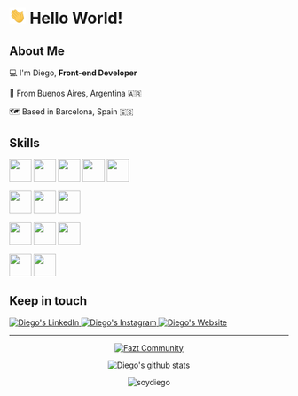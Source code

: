 # <img src="https://raw.githubusercontent.com/soydiego/soydiego/master/img/hi.gif" width="30"> Hello World!

## About Me

💻 I'm Diego, <strong>Front-end Developer</strong>

👶 From Buenos Aires, Argentina 🇦🇷

🗺️ Based in Barcelona, Spain 🇪🇸

## Skills

<p align="left">
<img width="40" height="40" ng-src="https://cdn.jsdelivr.net/gh/devicons/devicon/icons/html5/html5-original-wordmark.svg" src="https://cdn.jsdelivr.net/gh/devicons/devicon/icons/html5/html5-original-wordmark.svg">
<img width="40" height="40" ng-src="https://cdn.jsdelivr.net/gh/devicons/devicon/icons/css3/css3-original-wordmark.svg" src="https://cdn.jsdelivr.net/gh/devicons/devicon/icons/css3/css3-original-wordmark.svg">
<img width="40" height="40" ng-src="https://cdn.jsdelivr.net/gh/devicons/devicon/icons/sass/sass-original.svg" src="https://cdn.jsdelivr.net/gh/devicons/devicon/icons/sass/sass-original.svg">
<img width="40" height="40" width="40" height="40" ng-src="https://cdn.jsdelivr.net/gh/devicons/devicon/icons/javascript/javascript-original.svg" src="https://cdn.jsdelivr.net/gh/devicons/devicon/icons/javascript/javascript-original.svg">
<img width="40" height="40" ng-src="https://cdn.jsdelivr.net/gh/devicons/devicon/icons/typescript/typescript-original.svg" src="https://cdn.jsdelivr.net/gh/devicons/devicon/icons/typescript/typescript-original.svg">
</p>

<p align="left">
<img width="40" height="40" ng-src="https://cdn.jsdelivr.net/gh/devicons/devicon/icons/angularjs/angularjs-original.svg" src="https://cdn.jsdelivr.net/gh/devicons/devicon/icons/angularjs/angularjs-original.svg">
<img width="40" height="40" ng-src="https://cdn.jsdelivr.net/gh/devicons/devicon/icons/react/react-original-wordmark.svg" src="https://cdn.jsdelivr.net/gh/devicons/devicon/icons/react/react-original-wordmark.svg">
<img width="40" height="40" ng-src="https://cdn.jsdelivr.net/gh/devicons/devicon/icons/redux/redux-original.svg" src="https://cdn.jsdelivr.net/gh/devicons/devicon/icons/redux/redux-original.svg">
</p>

<p align="left">
<img width="40" height="40" width="40" height="40" ng-src="https://cdn.jsdelivr.net/gh/devicons/devicon/icons/figma/figma-original.svg" src="https://cdn.jsdelivr.net/gh/devicons/devicon/icons/figma/figma-original.svg">
<img width="40" height="40" ng-src="https://cdn.jsdelivr.net/gh/devicons/devicon/icons/photoshop/photoshop-plain.svg" src="https://cdn.jsdelivr.net/gh/devicons/devicon/icons/photoshop/photoshop-plain.svg">
<img width="40" height="40" ng-src="https://cdn.jsdelivr.net/gh/devicons/devicon/icons/illustrator/illustrator-plain.svg" src="https://cdn.jsdelivr.net/gh/devicons/devicon/icons/illustrator/illustrator-plain.svg">
</p>

<p align="left">
<img width="40" height="40" ng-src="https://cdn.jsdelivr.net/gh/devicons/devicon/icons/linux/linux-original.svg" src="https://cdn.jsdelivr.net/gh/devicons/devicon/icons/linux/linux-original.svg">
<img width="40" height="40" ng-src="https://cdn.jsdelivr.net/gh/devicons/devicon/icons/git/git-original-wordmark.svg" src="https://cdn.jsdelivr.net/gh/devicons/devicon/icons/git/git-original-wordmark.svg">
</p>

## Keep in touch

<p align="left">

  <a href="https://www.linkedin.com/in/SoyDiegoF" target="_blank">
    <img alt="Diego's LinkedIn" src="https://img.shields.io/badge/LinkedIn-%230077B5.svg?&style=flat-square&logo=linkedin&logoColor=white&color=141321" alt="LinkedIn">
  </a>

  <a href="https://www.instagram.com/SoyDieg0" target="_blank">
    <img alt="Diego's Instagram" src="https://img.shields.io/badge/Instagram-%23E4405F.svg?&style=flat-square&logo=instagram&logoColor=white&color=141321" alt="Instagram">
  </a>

<a href="https://www.SoyDiego.com.ar">
    <img alt="Diego's Website" src="https://img.shields.io/badge/Website-%23E4405F.svg?&style=flat-square&logo=data:image/png;base64,iVBORw0KGgoAAAANSUhEUgAAABAAAAAQCAYAAAAf8/9hAAAACXBIWXMAAA7EAAAOxAGVKw4bAAABBklEQVQ4jZXSwUqCURDF8W8hIRLRIiRaiLSM1i1EJKQXixDpEaKnaNEyQkKkZwgJaR0Rrlz9WnwjjPZpdpfn3v+ZmXOnKHY4qOMGU3zjGZ1d2AIHePH7LNDdBR4H8IE+mrgPbbQN3k/wO9rprhn6fJtBDXvoZDjuekvjKrCOa7zhE085MLSiIxj+J7CTgKehjdFYhycpsKuAbvGIs1T5FQeb0p7hHA8Y4hiXoS/hwww3UtsztKPyomKUyQocBoPU9mnSu8qN+4q5Byszp4fLUPpregsXyu+sbfruQrnb0FyDl8aTlcAqDEbx8A5HyiXJgW2G06xVgY3/hJNJLzqZR/VhZWAV5wemZxHv9PwSqwAAAABJRU5ErkJggg==&logoColor=white&color=141321" alt="Website"></a>

</p>

---

<div align="center">

[![Fazt Community](https://img.shields.io/badge/Fazt%20Community%20Contributor-GitHub-red)](https://github.com/faztcommunity)

![Diego's github stats](https://github-readme-stats.vercel.app/api?username=SoyDiego&show_icons=true&theme=radical)

<img src="https://komarev.com/ghpvc/?username=soydiego" alt="soydiego" />

</div>

